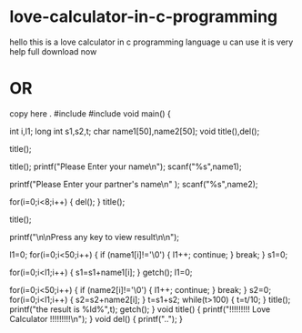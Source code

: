 # love-calculator-in-c-programming
hello this is a love calculator in c programming language u can use it is very help full download now
<h1>OR</h1>
copy here
.
#include<stdio.h>
#include<conio.h>
void main()
{

int i,l1;
long int s1,s2,t;
char name1[50],name2[50];
void title(),del();

title();

title();
printf("Please Enter your name\n");
scanf("%s",name1);

printf("Please Enter your partner's name\n" );
scanf("%s",name2);

for(i=0;i<8;i++)
{
 del();
}
title();

title();

printf("\n\nPress any key to view result\n\n");

l1=0;
for(i=0;i<50;i++)
{
 if (name1[i]!='\0')
 {
  l1++;
  continue;
}
break;
}
s1=0;

for(i=0;i<l1;i++)
{
 s1=s1+name1[i];
}
getch();
l1=0;

for(i=0;i<50;i++)
{
 if (name2[i]!='\0')
{
 l1++;
 continue;
}
 break;
}
s2=0;
for(i=0;i<l1;i++)
{
 s2=s2+name2[i];
}
t=s1+s2;
while(t>100)
{
    t=t/10;
}
title();
printf("the result is %ld%",t);
getch();
}
void title()
{
printf("!!!!!!!!! Love Calculator !!!!!!!!!\n");
}
void del()
{
printf("..");
}
